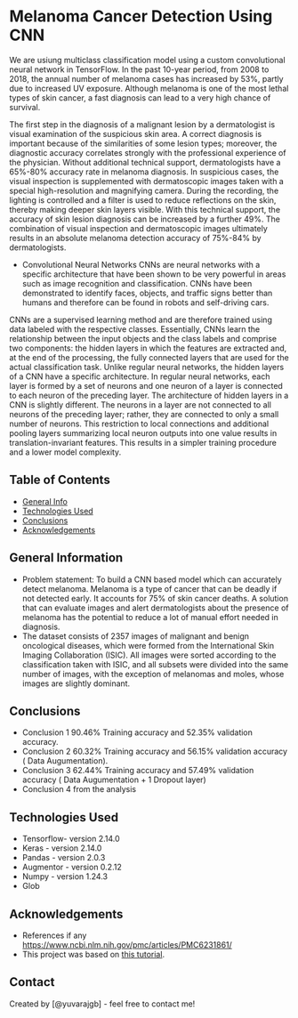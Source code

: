 # Melanoma Cancer Detection Using CNN
We are usiung multiclass classification model using a custom convolutional neural network in TensorFlow.
In the past 10-year period, from 2008 to 2018, the annual number of melanoma cases has increased by 53%, partly due to increased UV exposure. Although melanoma is one of the most lethal types of skin cancer, a fast diagnosis can lead to a very high chance of survival.

The first step in the diagnosis of a malignant lesion by a dermatologist is visual examination of the suspicious skin area. A correct diagnosis is important because of the similarities of some lesion types; moreover, the diagnostic accuracy correlates strongly with the professional experience of the physician. Without additional technical support, dermatologists have a 65%-80% accuracy rate in melanoma diagnosis. In suspicious cases, the visual inspection is supplemented with dermatoscopic images taken with a special high-resolution and magnifying camera. During the recording, the lighting is controlled and a filter is used to reduce reflections on the skin, thereby making deeper skin layers visible. With this technical support, the accuracy of skin lesion diagnosis can be increased by a further 49%. The combination of visual inspection and dermatoscopic images ultimately results in an absolute melanoma detection accuracy of 75%-84% by dermatologists.

- Convolutional Neural Networks
CNNs are neural networks with a specific architecture that have been shown to be very powerful in areas such as image recognition and classification. CNNs have been demonstrated to identify faces, objects, and traffic signs better than humans and therefore can be found in robots and self-driving cars.

CNNs are a supervised learning method and are therefore trained using data labeled with the respective classes. Essentially, CNNs learn the relationship between the input objects and the class labels and comprise two components: the hidden layers in which the features are extracted and, at the end of the processing, the fully connected layers that are used for the actual classification task. Unlike regular neural networks, the hidden layers of a CNN have a specific architecture. In regular neural networks, each layer is formed by a set of neurons and one neuron of a layer is connected to each neuron of the preceding layer. The architecture of hidden layers in a CNN is slightly different. The neurons in a layer are not connected to all neurons of the preceding layer; rather, they are connected to only a small number of neurons. This restriction to local connections and additional pooling layers summarizing local neuron outputs into one value results in translation-invariant features. This results in a simpler training procedure and a lower model complexity.

## Table of Contents
* [General Info](#general-information)
* [Technologies Used](#technologies-used)
* [Conclusions](#conclusions)
* [Acknowledgements](#acknowledgements)


## General Information

- Problem statement: To build a CNN based model which can accurately detect melanoma. Melanoma is a type of cancer that can be deadly if not detected early. It accounts for 75% of skin cancer deaths. A solution that can evaluate images and alert dermatologists about the presence of melanoma has the potential to reduce a lot of manual effort needed in diagnosis.
- The dataset consists of 2357 images of malignant and benign oncological diseases, which were formed from the International Skin Imaging Collaboration (ISIC). All images were sorted according to the classification taken with ISIC, and all subsets were divided into the same number of images, with the exception of melanomas and moles, whose images are slightly dominant.


## Conclusions
- Conclusion 1 90.46% Training accuracy and 52.35% validation accuracy.
- Conclusion 2 60.32% Training accuracy and 56.15% validation accuracy ( Data Augumentation).
- Conclusion 3 62.44% Training accuracy and 57.49% validation accuracy ( Data Augumentation + 1 Dropout layer)
- Conclusion 4 from the analysis

<!-- You don't have to answer all the questions - just the ones relevant to your project. -->


## Technologies Used
- Tensorflow- version 2.14.0
- Keras     - version 2.14.0
- Pandas    - version 2.0.3
- Augmentor - version 0.2.12
- Numpy     - version 1.24.3
- Glob


## Acknowledgements

- References if any https://www.ncbi.nlm.nih.gov/pmc/articles/PMC6231861/
- This project was based on [this tutorial](https://www.tensorflow.org/tutorials/images/classification).


## Contact
Created by [@yuvarajgb] - feel free to contact me!


